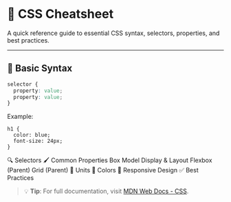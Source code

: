 # 📝 CSS Cheatsheet

A quick reference guide to essential CSS syntax, selectors, properties, and best practices.

---

## 🎨 Basic Syntax

```css
selector {
  property: value;
  property: value;
}
```

Example:
```
h1 {
  color: blue;
  font-size: 24px;
}
```

🔍 Selectors
🖌️ Common Properties
Box Model
Display & Layout
Flexbox (Parent)
Grid (Parent)
🎯 Units
🌈 Colors
📱 Responsive Design
✅ Best Practices

> 💡 **Tip**: For full documentation, visit [MDN Web Docs - CSS](https://developer.mozilla.org/en-US/docs/Web/CSS).